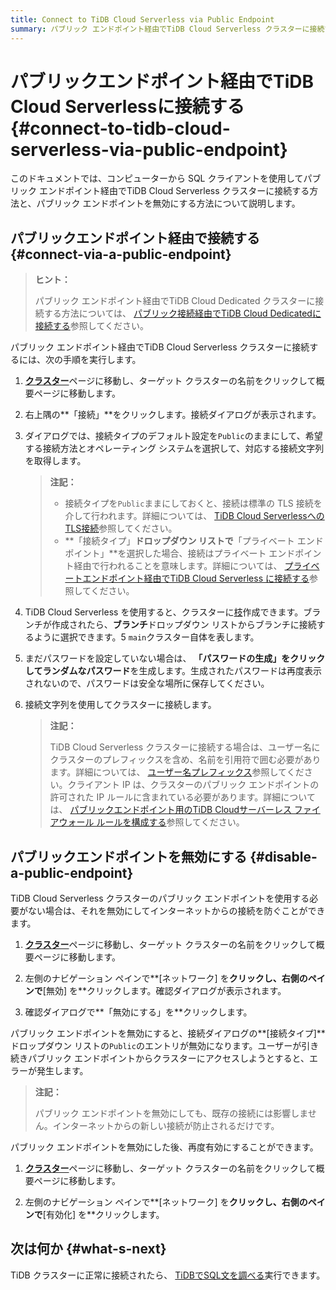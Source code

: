```yaml
---
title: Connect to TiDB Cloud Serverless via Public Endpoint
summary: パブリック エンドポイント経由でTiDB Cloud Serverless クラスターに接続する方法を学習します。
---
```


# パブリックエンドポイント経由でTiDB Cloud Serverlessに接続する {#connect-to-tidb-cloud-serverless-via-public-endpoint}

このドキュメントでは、コンピューターから SQL クライアントを使用してパブリック エンドポイント経由でTiDB Cloud Serverless クラスターに接続する方法と、パブリック エンドポイントを無効にする方法について説明します。

## パブリックエンドポイント経由で接続する {#connect-via-a-public-endpoint}

> **ヒント：**
>
> パブリック エンドポイント経由でTiDB Cloud Dedicated クラスターに接続する方法については、 [パブリック接続経由​​でTiDB Cloud Dedicatedに接続する](/tidb-cloud/connect-via-standard-connection.md)参照してください。

パブリック エンドポイント経由でTiDB Cloud Serverless クラスターに接続するには、次の手順を実行します。

1.  [**クラスター**](https://tidbcloud.com/console/clusters)ページに移動し、ターゲット クラスターの名前をクリックして概要ページに移動します。

2.  右上隅の**「接続」**をクリックします。接続ダイアログが表示されます。

3.  ダイアログでは、接続タイプのデフォルト設定を`Public`のままにして、希望する接続方法とオペレーティング システムを選択して、対応する接続文字列を取得します。

    > **注記：**
    >
    > -   接続タイプを`Public`ままにしておくと、接続は標準の TLS 接続を介して行われます。詳細については、 [TiDB Cloud ServerlessへのTLS接続](/tidb-cloud/secure-connections-to-serverless-clusters.md)参照してください。
    > -   **「接続タイプ」**ドロップダウン リストで**「プライベート エンドポイント」**を選択した場合、接続はプライベート エンドポイント経由で行われることを意味します。詳細については、 [プライベートエンドポイント経由でTiDB Cloud Serverless に接続する](/tidb-cloud/set-up-private-endpoint-connections-serverless.md)参照してください。

4.  TiDB Cloud Serverless を使用すると、クラスターに[枝](/tidb-cloud/branch-overview.md)作成できます。ブランチが作成されたら、**ブランチ**ドロップダウン リストからブランチに接続するように選択できます。5 `main`クラスター自体を表します。

5.  まだパスワードを設定していない場合は、 **「パスワードの生成」をクリックしてランダムなパスワード**を生成します。生成されたパスワードは再度表示されないので、パスワードは安全な場所に保存してください。

6.  接続文字列を使用してクラスターに接続します。

    > **注記：**
    >
    > TiDB Cloud Serverless クラスターに接続する場合は、ユーザー名にクラスターのプレフィックスを含め、名前を引用符で囲む必要があります。詳細については、 [ユーザー名プレフィックス](/tidb-cloud/select-cluster-tier.md#user-name-prefix)参照してください。クライアント IP は、クラスターのパブリック エンドポイントの許可された IP ルールに含まれている必要があります。詳細については、 [パブリックエンドポイント用のTiDB Cloudサーバーレス ファイアウォール ルールを構成する](/tidb-cloud/configure-serverless-firewall-rules-for-public-endpoints.md)参照してください。

## パブリックエンドポイントを無効にする {#disable-a-public-endpoint}

TiDB Cloud Serverless クラスターのパブリック エンドポイントを使用する必要がない場合は、それを無効にしてインターネットからの接続を防ぐことができます。

1.  [**クラスター**](https://tidbcloud.com/console/clusters)ページに移動し、ターゲット クラスターの名前をクリックして概要ページに移動します。

2.  左側のナビゲーション ペインで**[ネットワーク] を**クリックし、右側のペインで**[無効] を**クリックします。確認ダイアログが表示されます。

3.  確認ダイアログで**「無効にする」を**クリックします。

パブリック エンドポイントを無効にすると、接続ダイアログの**[接続タイプ]**ドロップダウン リストの`Public`のエントリが無効になります。ユーザーが引き続きパブリック エンドポイントからクラスターにアクセスしようとすると、エラーが発生します。

> **注記：**
>
> パブリック エンドポイントを無効にしても、既存の接続には影響しません。インターネットからの新しい接続が防止されるだけです。

パブリック エンドポイントを無効にした後、再度有効にすることができます。

1.  [**クラスター**](https://tidbcloud.com/console/clusters)ページに移動し、ターゲット クラスターの名前をクリックして概要ページに移動します。

2.  左側のナビゲーション ペインで**[ネットワーク] を**クリックし、右側のペインで**[有効化] を**クリックします。

## 次は何か {#what-s-next}

TiDB クラスターに正常に接続されたら、 [TiDBでSQL文を調べる](/basic-sql-operations.md)実行できます。

